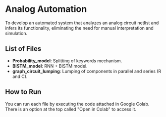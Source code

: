 # Analog Automation

To develop an automated system that analyzes an analog circuit netlist and infers its functionality, eliminating the need for manual interpretation and simulation.

## List of Files

- **Probability_model**: Splitting of keywords mechanism.
- **BISTM_model**: RNN + BISTM model.
- **graph_circuit_lumping**: Lumping of components in parallel and series (R and C).

## How to Run

You can run each file by executing the code attached in Google Colab. There is an option at the top called "Open in Colab" to access it.

